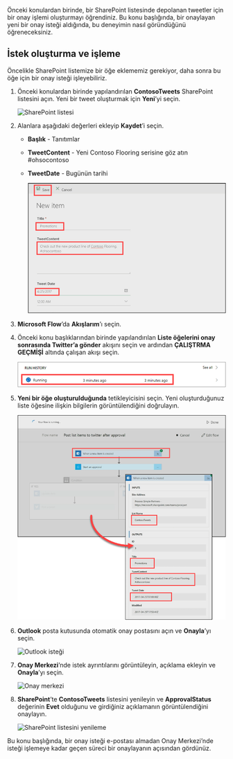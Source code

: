 Önceki konulardan birinde, bir SharePoint listesinde depolanan tweetler için bir onay işlemi oluşturmayı öğrendiniz.  Bu konu başlığında, bir onaylayan yeni bir onay isteği aldığında, bu deneyimin nasıl göründüğünü öğreneceksiniz. 

## <a name="create-and-process-a-request"></a>İstek oluşturma ve işleme
Öncelikle SharePoint listemize bir öğe eklememiz gerekiyor, daha sonra bu öğe için bir onay isteği işleyebiliriz.

1. Önceki konulardan birinde yapılandırılan **ContosoTweets** SharePoint listesini açın.  Yeni bir tweet oluşturmak için **Yeni**’yi seçin. 
   
    ![SharePoint listesi](./media/learning-approval-request/sharepoint-list-home.png)
2. Alanlara aşağıdaki değerleri ekleyip **Kaydet**’i seçin.
   
   * **Başlık** - Tanıtımlar
   * **TweetContent** - Yeni Contoso Flooring serisine göz atın #ohsocontoso
   * **TweetDate** - Bugünün tarihi
     
     ![SharePoint yeni öğe](./media/learning-approval-request/sharepoint-new-tweet.png)
3. **Microsoft Flow**’da **Akışlarım**’ı seçin. 
4. Önceki konu başlıklarından birinde yapılandırılan **Liste öğelerini onay sonrasında Twitter’a gönder** akışını seçin ve ardından **ÇALIŞTRMA GEÇMİŞİ** altında çalışan akışı seçin.
   
    ![Çalıştırma geçmişi](./media/learning-approval-request/run-history.png)
5. **Yeni bir öğe oluşturulduğunda** tetikleyicisini seçin. Yeni oluşturduğunuz liste öğesine ilişkin bilgilerin görüntülendiğini doğrulayın.
   
    ![Akış tetikleyici](./media/learning-approval-request/approval-flow.png)
6. **Outlook** posta kutusunda otomatik onay postasını açın ve **Onayla**’yı seçin. 
   
    ![Outlook isteği](./media/learning-approval-request/outlook-mail.png)
7. **Onay Merkezi**’nde istek ayrıntılarını görüntüleyin, açıklama ekleyin ve **Onayla**’yı seçin. 
   
    ![Onay merkezi](./media/learning-approval-request/approval-center.png)
8. **SharePoint**’te **ContosoTweets** listesini yenileyin ve **ApprovalStatus** değerinin **Evet** olduğunu ve girdiğiniz açıklamanın görüntülendiğini onaylayın. 
   
    ![SharePoint listesini yenileme](./media/learning-approval-request/sharepoint-list-approved.png)

Bu konu başlığında, bir onay isteği e-postası almadan Onay Merkezi’nde isteği işlemeye kadar geçen süreci bir onaylayanın açısından gördünüz.

